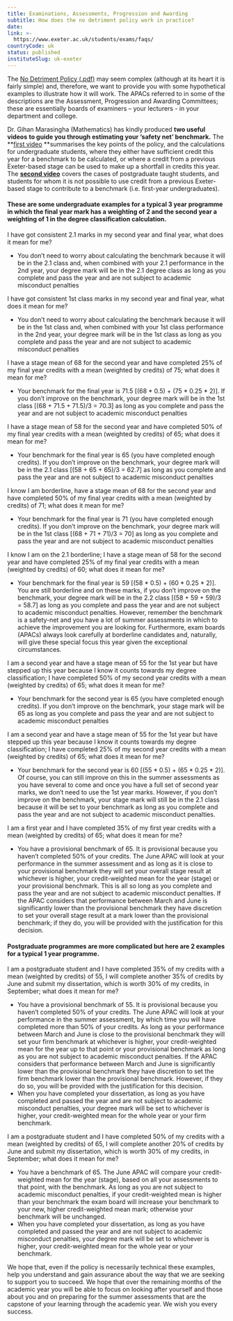 ```yaml
---
title: Examinations, Assessments, Progression and Awarding
subtitle: How does the no detriment policy work in practice?
date:  
link: >-
  https://www.exeter.ac.uk/students/exams/faqs/
countryCode: uk
status: published
instituteSlug: uk-exeter
---
```

The [No Detriment Policy (.pdf)](/media/universityofexeter/coronavirus/No_Detriment_Policy_UoE-03-04-20.pdf) may seem complex (although at its heart it is fairly simple) and, therefore, we want to provide you with some hypothetical examples to illustrate how it will work. The APACs referred to in some of the descriptions are the Assessment, Progression and Awarding Committees; these are essentially boards of examiners – your lecturers - in your department and college.

Dr. Gihan Marasingha (Mathematics) has kindly produced **two useful videos** **to guide you through estimating your ‘safety net’ benchmark.** The  **[first video](https://recapexeter.cloud.panopto.eu/Panopto/Pages/Viewer.aspx?id=747637c6-ab70-48b1-823d-ab960161c197) **summarises the key points of the policy, and the calculations for undergraduate students, where they either have sufficient credit this year for a benchmark to be calculated, or where a credit from a previous Exeter-based stage can be used to make up a shortfall in credits this year. The  **[second video](https://recapexeter.cloud.panopto.eu/Panopto/Pages/Viewer.aspx?id=0cc67e19-c9b9-435b-9a2c-ab9700062c1b)**  covers the cases of postgraduate taught students, and students for whom it is not possible to use credit from a previous Exeter-based stage to contribute to a benchmark (i.e. first-year undergraduates). 

#### These are some undergraduate examples for a typical 3 year programme in which the final year mark has a weighting of 2 and the second year a weighting of 1 in the degree classification calculation.

I have got consistent 2.1 marks in my second year and final year, what does it mean for me?

  * You don’t need to worry about calculating the benchmark because it will be in the 2.1 class and, when combined with your 2.1 performance in the 2nd year, your degree mark will be in the 2.1 degree class as long as you complete and pass the year and are not subject to academic misconduct penalties



I have got consistent 1st class marks in my second year and final year, what does it mean for me?

  * You don’t need to worry about calculating the benchmark because it will be in the 1st class and, when combined with your 1st class performance in the 2nd year, your degree mark will be in the 1st class as long as you complete and pass the year and are not subject to academic misconduct penalties



I have a stage mean of 68 for the second year and have completed 25% of my final year credits with a mean (weighted by credits) of 75; what does it mean for me?

  * Your benchmark for the final year is 71.5 [(68 * 0.5) + (75 * 0.25 * 2)]. If you don’t improve on the benchmark, your degree mark will be in the 1st class [(68 + 71.5 + 71.5)/3 = 70.3] as long as you complete and pass the year and are not subject to academic misconduct penalties



I have a stage mean of 58 for the second year and have completed 50% of my final year credits with a mean (weighted by credits) of 65; what does it mean for me?

  * Your benchmark for the final year is 65 (you have completed enough credits). If you don’t improve on the benchmark, your degree mark will be in the 2.1 class [(58 + 65 + 65)/3 = 62.7] as long as you complete and pass the year and are not subject to academic misconduct penalties



I know I am borderline, have a stage mean of 68 for the second year and have completed 50% of my final year credits with a mean (weighted by credits) of 71; what does it mean for me?

  * Your benchmark for the final year is 71 (you have completed enough credits). If you don’t improve on the benchmark, your degree mark will be in the 1st class [(68 + 71 + 71)/3 = 70] as long as you complete and pass the year and are not subject to academic misconduct penalties



I know I am on the 2.1 borderline; I have a stage mean of 58 for the second year and have completed 25% of my final year credits with a mean (weighted by credits) of 60; what does it mean for me?

  * Your benchmark for the final year is 59 [(58 * 0.5) + (60 * 0.25 * 2)]. You are still borderline and on these marks, if you don’t improve on the benchmark, your degree mark will be in the 2.2 class [(58 + 59 + 59)/3 = 58.7] as long as you complete and pass the year and are not subject to academic misconduct penalties. However, remember the benchmark is a safety-net and you have a lot of summer assessments in which to achieve the improvement you are looking for. Furthermore, exam boards (APACs) always look carefully at borderline candidates and, naturally, will give these special focus this year given the exceptional circumstances.



I am a second year and have a stage mean of 55 for the 1st year but have stepped up this year because I know it counts towards my degree classification; I have completed 50% of my second year credits with a mean (weighted by credits) of 65; what does it mean for me?

  * Your benchmark for the second year is 65 (you have completed enough credits). If you don’t improve on the benchmark, your stage mark will be 65 as long as you complete and pass the year and are not subject to academic misconduct penalties



I am a second year and have a stage mean of 55 for the 1st year but have stepped up this year because I know it counts towards my degree classification; I have completed 25% of my second year credits with a mean (weighted by credits) of 65; what does it mean for me?

  * Your benchmark for the second year is 60 [(55 * 0.5) + (65 * 0.25 * 2)]. Of course, you can still improve on this in the summer assessments as you have several to come and once you have a full set of second year marks, we don’t need to use the 1st year marks. However, if you don’t improve on the benchmark, your stage mark will still be in the 2.1 class because it will be set to your benchmark as long as you complete and pass the year and are not subject to academic misconduct penalties.



I am a first year and I have completed 35% of my first year credits with a mean (weighted by credits) of 65; what does it mean for me?

  * You have a provisional benchmark of 65. It is provisional because you haven’t completed 50% of your credits. The June APAC will look at your performance in the summer assessment and as long as it is close to your provisional benchmark they will set your overall stage result at whichever is higher, your credit-weighted mean for the year (stage) or your provisional benchmark. This is all so long as you complete and pass the year and are not subject to academic misconduct penalties. If the APAC considers that performance between March and June is significantly lower than the provisional benchmark they have discretion to set your overall stage result at a mark lower than the provisional benchmark; if they do, you will be provided with the justification for this decision.



#### Postgraduate programmes are more complicated but here are 2 examples for a typical 1 year programme.

I am a postgraduate student and I have completed 35% of my credits with a mean (weighted by credits) of 55, I will complete another 35% of credits by June and submit my dissertation, which is worth 30% of my credits, in September; what does it mean for me?

  * You have a provisional benchmark of 55. It is provisional because you haven’t completed 50% of your credits. The June APAC will look at your performance in the summer assessment, by which time you will have completed more than 50% of your credits. As long as your performance between March and June is close to the provisional benchmark they will set your firm benchmark at whichever is higher, your credit-weighted mean for the year up to that point or your provisional benchmark as long as you are not subject to academic misconduct penalties. If the APAC considers that performance between March and June is significantly lower than the provisional benchmark they have discretion to set the firm benchmark lower than the provisional benchmark. However, if they do so, you will be provided with the justification for this decision.
  * When you have completed your dissertation, as long as you have completed and passed the year and are not subject to academic misconduct penalties, your degree mark will be set to whichever is higher, your credit-weighted mean for the whole year or your firm benchmark.



I am a postgraduate student and I have completed 50% of my credits with a mean (weighted by credits) of 65, I will complete another 20% of credits by June and submit my dissertation, which is worth 30% of my credits, in September; what does it mean for me?

  * You have a benchmark of 65. The June APAC will compare your credit-weighted mean for the year (stage), based on all your assessments to that point, with the benchmark. As long as you are not subject to academic misconduct penalties, if your credit-weighted mean is higher than your benchmark the exam board will increase your benchmark to your new, higher credit-weighted mean mark; otherwise your benchmark will be unchanged.
  * When you have completed your dissertation, as long as you have completed and passed the year and are not subject to academic misconduct penalties, your degree mark will be set to whichever is higher, your credit-weighted mean for the whole year or your benchmark.



We hope that, even if the policy is necessarily technical these examples, help you understand and gain assurance about the way that we are seeking to support you to succeed. We hope that over the remaining months of the academic year you will be able to focus on looking after yourself and those about you and on preparing for the summer assessments that are the capstone of your learning through the academic year. We wish you every success.

 

